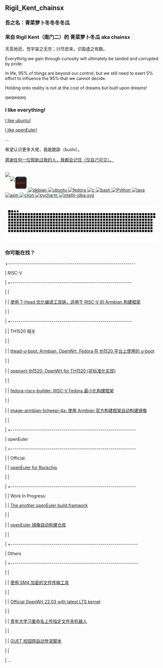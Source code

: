 ## Rigil_Kent_chainsx
### 吾之名：青菜萝卜冬冬冬冬瓜
### 来自 Rigil Kent（南门二）的 青菜萝卜冬瓜 aka chainsx

<p align="left">
   <p>天高地迥，觉宇宙之无穷；兴尽悲来，识盈虚之有数。</p>
   <p>Everything we gain through curiosity will ultimately be tainted and corrupted by pride.</p>
   <p>In life, 95% of things are beyond our control, but we still need to exert 5% effort to influence the 95% that we cannot decide.</p>
   <p>Holding onto reality is not at the cost of dreams but built upon dreams!</p>
   <p>qwqwqwq</p>
   <h3>I like everything!</h3>
   <p><a href="https://wiki.ubuntu.com/chainsx" target="_blank" rel="noopener noreferrer">I like ubuntu!</a></p>

   <p><a href="https://datastat.openeuler.org/zh/user/chainsx" target="_blank" rel="noopener noreferrer">I like openEuler!</a></p>
   <p>...</p>
</p>

<p>希望认识更多大佬，我能跪舔（bushi）。</p>
<p><a href="https://github.com/chainsx/thanks-lists" target="_blank" rel="noopener noreferrer">感谢任何一位帮助过我的人，我都会记住（仅自己可见）。</a></p>

<br>

<img align="left" src="https://github-readme-stats.vercel.app/api?username=chainsx&show_icons=true&theme=vue-dark"/>

<p align="left">
   <img align="left" src="https://www.openeuler.org/assets/logo.c7c57318.svg"/>
   <a href="#">
      <img src="https://raw.githubusercontent.com/armbian/build/main/.github/armbian-logo.png" alt="debian" width="40" height="50"/>
   </a>
   <a href="#">
      <img src="https://github.com/get-icon/geticon/blob/master/icons/debian.svg" alt="debian" width="40" height="40"/>
   </a>
   <a href="#">
      <img src="https://github.com/get-icon/geticon/blob/master/icons/ubuntu.svg" alt="ubuntu" width="40" height="40"/>
   </a>
   <a href="#">
      <img src="https://github.com/get-icon/geticon/blob/master/icons/fedora.svg" alt="fedora" width="40" height="40"/>
   </a>
   <a href="#">
      <img src="https://github.com/get-icon/geticon/blob/master/icons/c.svg" alt="c" width="40" height="40"/>
   </a>
   <a href="#">
      <img src="https://github.com/get-icon/geticon/blob/master/icons/bash.svg" alt="bash" width="40" height="40"/>
   </a>
   <a href="#">
      <img src="https://github.com/get-icon/geticon/blob/master/icons/python.svg" alt="Python" width="40" height="40"/>
   </a>
   <a href="#">
      <img src="https://github.com/get-icon/geticon/blob/master/icons/java.svg" alt="java" width="40" height="40"/>
   </a>
   <a href="#">
      <img src="https://github.com/get-icon/geticon/blob/master/icons/assembly.svg" alt="asm" width="40" height="40"/>
   </a>
   <a href="#">
      <img src="https://github.com/get-icon/geticon/blob/master/icons/clion.svg" alt="clion" width="40" height="40"/>
   </a>
   <a href="#">
      <img src="https://github.com/get-icon/geticon/blob/master/icons/pycharm.svg" alt="pycharm" width="40" height="40"/>
   </a>
   <a href="#">
      <img src="https://github.com/get-icon/geticon/blob/master/icons/intellij-idea.svg" alt="intellij-idea.svg" width="40" height="40"/>
   </a>
</p>
<br>

<picture>
  <source media="(prefers-color-scheme: dark)" srcset="https://raw.githubusercontent.com/chainsx/chainsx/output/github-contribution-grid-snake-dark.svg">
  <source media="(prefers-color-scheme: light)" srcset="https://raw.githubusercontent.com/chainsx/chainsx/output/github-contribution-grid-snake.svg">
  <img alt="github contribution grid snake animation" src="https://raw.githubusercontent.com/chainsx/chainsx/output/github-contribution-grid-snake.svg">
</picture>


### 你可能在找？

+-----------------------------------------------------------------

|    RISC-V

|  +--------------------------------------------------------------

|  |

|  |  [使用 T-Head 优化编译工具链，适用于 RISC-V 的 Armbian 构建框架](https://github.com/chainsx/armbian-riscv-build)

|  |

|  +--------------------------------------------------------------

|  |  TH1520 相关

|  |

|  |  [thead-u-boot: Armbian, OpenWrt, Fedora 在 th1520 平台上使用的 u-boot](https://github.com/chainsx/thead-u-boot)

|  |

|  |  [openwrt-th1520: OpenWrt for TH1520 (非标准化实现)](https://github.com/chainsx/openwrt-th1520)

|  |

|  |  [fedora-riscv-builder: RISC-V Fedora 最小化构建框架](https://github.com/chainsx/fedora-riscv-builder)

|  |

|  |  [image-armbian-licheepi-4a: 使用 Armbian 官方构建框架自动构建镜像](https://github.com/chainsx/image-armbian-licheepi-4a)

|  |

|  +----------------------------------------------------------------

|  openEuler

|  +----------------------------------------------------------------

|  |  Official:

|  |  [openEuler for Rockchip](https://gitee.com/openeuler/rockchip)

|  |

|  +----------------------------------------------------------------

|  |  Work In Progress:

|  |  [The another openEuler build framwork](https://github.com/chainsx/openOE)

|  |

|  |  [openEuler 镜像自动构建仓库](https://github.com/chainsx/Rockchip-openEuler-build)

|  |

|  +-----------------------------------------------------------------

|  Others

|  +-----------------------------------------------------------------

|  |

|  |  [使用 SM4 加密的文件传输工具](https://github.com/chainsx/SM4-FileTransfer)

|  |

|  |  [Official OpenWrt 22.03 with latest LTS kernel](https://github.com/chainsx/openwrt)

|  |

|  |  [青年大学习重命名上传指定文件夹机器人](https://github.com/chainsx/BigStudyRenameBot)

|  |

|  |  [GUET 校园网自动登录脚本](https://github.com/chainsx/drcom_guet)

|  |

|  ...
